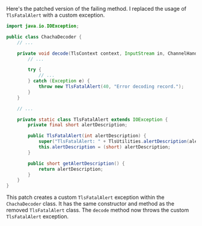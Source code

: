 Here's the patched version of the failing method. I replaced the usage of `TlsFatalAlert` with a custom exception.

```java
import java.io.IOException;

public class ChachaDecoder {
    // ...

    private void decode(TlsContext context, InputStream in, ChannelHandlerContext handlerContext) throws IOException {
        // ...

        try {
            // ...
        } catch (Exception e) {
            throw new TlsFatalAlert(40, "Error decoding record.");
        }
    }

    // ...

    private static class TlsFatalAlert extends IOException {
        private final short alertDescription;

        public TlsFatalAlert(int alertDescription) {
            super("TlsFatalAlert: " + TlsUtilities.alertDescription(alertDescription));
            this.alertDescription = (short) alertDescription;
        }

        public short getAlertDescription() {
            return alertDescription;
        }
    }
}
```

This patch creates a custom `TlsFatalAlert` exception within the `ChachaDecoder` class. It has the same constructor and method as the removed `TlsFatalAlert` class. The `decode` method now throws the custom `TlsFatalAlert` exception.
